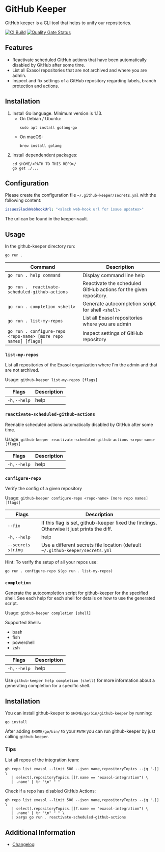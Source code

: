 # GitHub Keeper

GitHub keeper is a CLI tool that helps to unify our repositories.

[![CI Build](https://github.com/exasol/github-keeper/actions/workflows/ci-build.yml/badge.svg)](https://github.com/exasol/github-keeper/actions/workflows/ci-build.yml)
[![Quality Gate Status](https://sonarcloud.io/api/project_badges/measure?project=com.exasol%3Agithub-keeper&metric=alert_status)](https://sonarcloud.io/summary/new_code?id=com.exasol%3Agithub-keeper)

## Features

* Reactivate scheduled GitHub actions that have been automatically disabled by GitHub after some time.
* List all Exasol repositories that are not archived and where you are admin.
* Inspect and fix settings of a GitHub repository regarding labels, branch protection and actions.

## Installation

1. Install Go language. Minimum version is 1.13.
   * On Debian / Ubuntu:
       ```shell
       sudo apt install golang-go
       ```
   * On macOS:
       ```shell
       brew install golang
       ```
2. Install dependendent packages:
    ```shell
    cd $HOME/<PATH TO THIS REPO>/
    go get ./...
    ```

## Configuration

Please create the configuration file `~/.github-keeper/secrets.yml` with the following content:

```yaml
issuesSlackWebhookUrl: "<slack web-hook url for issue updates>"
```

The url can be found in the keeper-vault.

## Usage

In the github-keeper directory run:

```shell
go run .
```

| Command | Description |
|---------|-------------|
| `go run . help command` | Display command line help |
| `go run .  reactivate-scheduled-github-actions`|  Reactivate the scheduled GitHub actions for the given repository. |
| `go run . completion <shell>` | Generate autocompletion script for shell `<shell>` |
| `go run . list-my-repos` | List all Exasol repositories where you are admin |
| `go run . configure-repo <repo-name> [more repo names] [flags]` | Inspect settings of GitHub repository |

### `list-my-repos`
List all repositories of the Exasol organization where I'm the admin and that are not archived.

Usage: `github-keeper list-my-repos [flags]`

| Flags | Description |
|-------|-------------|
|  `-h`, `--help`  | help |

### `reactivate-scheduled-github-actions`

Reenable scheduled actions automatically disabled by GitHub after some time.

Usage: `github-keeper reactivate-scheduled-github-actions <repo-name> [flags]`

| Flags | Description |
|-------|-------------|
|  `-h`, `--help`  | help |

### `configure-repo`
Verify the config of a given repository

Usage: `github-keeper configure-repo <repo-name> [more repo names] [flags]`

| Flags | Description |
|-------|-------------|
| `--fix` | If this flag is set, github-keeper fixed the findings. Otherwise it just prints the diff. |
|  `-h`, `--help`  | help |
| `--secrets string` | Use a different secrets file location (default `~/.github-keeper/secrets.yml` |


Hint: To verify the setup of all your repos use:

```shell
go run . configure-repo $(go run . list-my-repos)
```

### `completion`

Generate the autocompletion script for github-keeper for the specified shell.
See each help for each shell for details on how to use the generated script.

Usage: `github-keeper completion [shell]`

Supported Shells:
* bash
* fish
* powershell
* zsh

| Flags | Description |
|-------|-------------|
|  `-h`, `--help`  | help |

Use `github-keeper help completion [shell]` for more information about a generating completion for a specific shell.

## Installation

You can install github-keeper to `$HOME/go/bin/github-keeper` by running:

```shell
go install
```

After adding `$HOME/go/bin/` to your `PATH` you can run github-keeper by just calling `github-keeper`.

### Tips

List all repos of the integration team:

```shell
gh repo list exasol --limit 500 --json name,repositoryTopics --jq '.[] \
   | select(.repositoryTopics.[]?.name == "exasol-integration") \
   | .name' | tr "\n" " "
```

Check if a repo has disabled GitHub Actions:

```shell
gh repo list exasol --limit 500 --json name,repositoryTopics --jq '.[] \
   | select(.repositoryTopics.[]?.name == "exasol-integration") \
   | .name' | tr "\n" " " \
   | xargs go run . reactivate-scheduled-github-actions
```

## Additional Information

* [Changelog](doc/changes/changelog.md)
